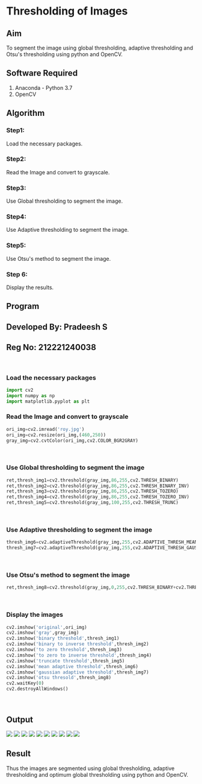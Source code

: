 # Thresholding of Images

## Aim

To segment the image using global thresholding, adaptive thresholding and Otsu's thresholding using python and OpenCV.

## Software Required

1. Anaconda - Python 3.7
2. OpenCV

## Algorithm

### Step1:

Load the necessary packages.
<br>

### Step2:

Read the Image and convert to grayscale.
<br>

### Step3:

Use Global thresholding to segment the image.
<br>

### Step4:

Use Adaptive thresholding to segment the image.
<br>

### Step5:

Use Otsu's method to segment the image.
<br>

### Step 6:

Display the results.
<br>

## Program

## Developed By: Pradeesh S

## Reg No: 212221240038

<br>

### Load the necessary packages

```python
import cv2
import numpy as np
import matplotlib.pyplot as plt
```

### Read the Image and convert to grayscale

```python
ori_img=cv2.imread('roy.jpg')
ori_img=cv2.resize(ori_img,(460,250))
gray_img=cv2.cvtColor(ori_img,cv2.COLOR_BGR2GRAY)
```

<br>

### Use Global thresholding to segment the image

```python
ret,thresh_img1=cv2.threshold(gray_img,86,255,cv2.THRESH_BINARY)
ret,thresh_img2=cv2.threshold(gray_img,86,255,cv2.THRESH_BINARY_INV)
ret,thresh_img3=cv2.threshold(gray_img,86,255,cv2.THRESH_TOZERO)
ret,thresh_img4=cv2.threshold(gray_img,86,255,cv2.THRESH_TOZERO_INV)
ret,thresh_img5=cv2.threshold(gray_img,100,255,cv2.THRESH_TRUNC)
```

<br>

### Use Adaptive thresholding to segment the image

```python
thresh_img6=cv2.adaptiveThreshold(gray_img,255,cv2.ADAPTIVE_THRESH_MEAN_C,cv2.THRESH_BINARY,11,2)
thresh_img7=cv2.adaptiveThreshold(gray_img,255,cv2.ADAPTIVE_THRESH_GAUSSIAN_C,cv2.THRESH_BINARY,11,2)
```

<br>

### Use Otsu's method to segment the image

```python
ret,thresh_img8=cv2.threshold(gray_img,0,255,cv2.THRESH_BINARY+cv2.THRESH_OTSU)
```

<br>

### Display the images

```python
cv2.imshow('original',ori_img)
cv2.imshow('gray',gray_img)
cv2.imshow('binary threshold',thresh_img1)
cv2.imshow('binary to inverse threshold',thresh_img2)
cv2.imshow('to zero threshold',thresh_img3)
cv2.imshow('to zero to inverse threshold',thresh_img4)
cv2.imshow('truncate threshold',thresh_img5)
cv2.imshow('mean adaptive threshold',thresh_img6)
cv2.imshow('gaussian adaptive threshold',thresh_img7)
cv2.imshow('otsu thresold',thresh_img8)
cv2.waitKey(0)
cv2.destroyAllWindows()
```

<br>

## Output

![](1.png)
![](2.png)
![](3.png)
![](4.png)
![](5.png)
![](6.png)
![](7.png)
![](8.png)
![](9.png)
![](10.png)

## Result

Thus the images are segmented using global thresholding, adaptive thresholding and optimum global thresholding using python and OpenCV.
